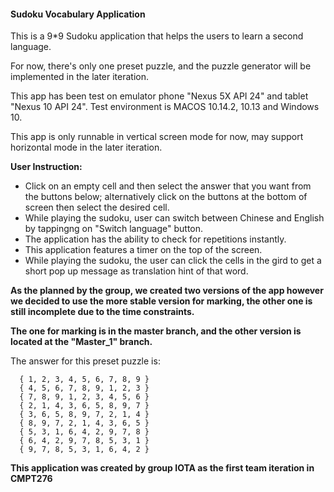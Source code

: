 #### **Sudoku Vocabulary Application** 
This is a 9*9 Sudoku application that helps the users to learn a second language.

For now, there's only one preset puzzle, and the puzzle generator will be implemented in the later iteration.

This app has been test on emulator phone "Nexus 5X API 24" and tablet "Nexus 10 API 24". Test environment is MACOS 10.14.2, 10.13 and Windows 10.

This app is only runnable in vertical screen mode for now, may support horizontal mode in the later iteration.

**User Instruction:**
- Click on an empty cell and then select the answer that you want from the buttons below; alternatively click on the buttons at the bottom of screen then select the desired cell.
- While playing the sudoku, user can switch between Chinese and English by tappingng on "Switch language" button.
- The application has the ability to check for repetitions instantly.
- This application features a timer on the top of the screen.
- While playing the sudoku, the user can click the cells in the gird to get a short pop up message as translation hint of that word.

**As the planned by the group, we created two versions of the app however we decided to use the more stable version for marking,
the other one is still incomplete due to the time constraints.**


**The one for marking is in the master branch, and the other version is located at the "Master_1" branch.**

The answer for this preset puzzle is:
```
  { 1, 2, 3, 4, 5, 6, 7, 8, 9 }
  { 4, 5, 6, 7, 8, 9, 1, 2, 3 }
  { 7, 8, 9, 1, 2, 3, 4, 5, 6 }
  { 2, 1, 4, 3, 6, 5, 8, 9, 7 }
  { 3, 6, 5, 8, 9, 7, 2, 1, 4 }
  { 8, 9, 7, 2, 1, 4, 3, 6, 5 }
  { 5, 3, 1, 6, 4, 2, 9, 7, 8 }
  { 6, 4, 2, 9, 7, 8, 5, 3, 1 }
  { 9, 7, 8, 5, 3, 1, 6, 4, 2 }
```
**This application was created by group IOTA as the first team iteration in CMPT276**


